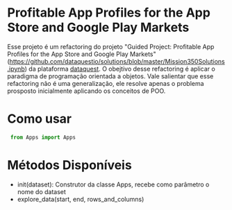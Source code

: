 # Profitable App Profiles for the App Store and Google Play Markets
  Esse projeto é um refactoring do projeto "Guided Project: Profitable App Profiles for the App Store and Google Play Markets"(https://github.com/dataquestio/solutions/blob/master/Mission350Solutions.ipynb)
  da plataforma [dataquest](https://app.dataquest.io/). O obejtivo desse refactoring é aplicar o paradigma de programação orientada a objetos. Vale salientar que esse refactoring não é uma generalização, ele resolve apenas o problema prosposto inicialmente aplicando os conceitos de POO.
  
  # Como usar
  
  ```python
   from Apps import Apps
   ```
   
   # Métodos Disponíveis
   - init(dataset): Construtor da classe Apps, recebe como parâmetro o nome do dataset
   - explore_data(start, end, rows_and_columns)
